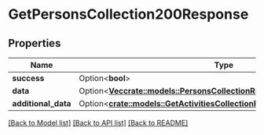 # GetPersonsCollection200Response

## Properties

Name | Type | Description | Notes
------------ | ------------- | ------------- | -------------
**success** | Option<**bool**> |  | [optional]
**data** | Option<[**Vec<crate::models::PersonsCollectionResponseObject>**](personsCollectionResponseObject.md)> |  | [optional]
**additional_data** | Option<[**crate::models::GetActivitiesCollectionResponse200AdditionalData**](getActivitiesCollectionResponse200_additional_data.md)> |  | [optional]

[[Back to Model list]](../README.md#documentation-for-models) [[Back to API list]](../README.md#documentation-for-api-endpoints) [[Back to README]](../README.md)


